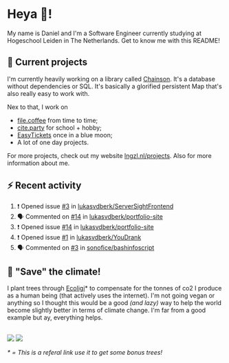 # Heya 👋!

My name is Daniel and I'm a Software Engineer currently studying at Hogeschool Leiden in The Netherlands. Get to know me with this README!

## 💪 Current projects
I'm currently heavily working on a library called [Chainson](https://github.com/abcdan/chainson). It's a database without dependencies or SQL. It's basically a glorified persistent Map that's also really easy to work with.

Nex to that, I work on
- [file.coffee](https://file.coffee) from time to time;
- [cite.party](https://cite.party) for school + hobby;
- [EasyTickets](https://easytickets.xyz) once in a blue moon;
- A lot of one day projects.

For more projects, check out my website [lngzl.nl/projects](https://lngzl.nl/projects). Also for more information about me.

## ⚡ Recent activity
<!--START_SECTION:activity-->
1. ❗️ Opened issue [#3](https://github.com/lukasvdberk/ServerSightFrontend/issues/3) in [lukasvdberk/ServerSightFrontend](https://github.com/lukasvdberk/ServerSightFrontend)
2. 🗣 Commented on [#14](https://github.com/lukasvdberk/portfolio-site/issues/14) in [lukasvdberk/portfolio-site](https://github.com/lukasvdberk/portfolio-site)
3. ❗️ Opened issue [#14](https://github.com/lukasvdberk/portfolio-site/issues/14) in [lukasvdberk/portfolio-site](https://github.com/lukasvdberk/portfolio-site)
4. ❗️ Opened issue [#1](https://github.com/lukasvdberk/YouDrank/issues/1) in [lukasvdberk/YouDrank](https://github.com/lukasvdberk/YouDrank)
5. 🗣 Commented on [#3](https://github.com/sonofice/bashinfoscript/issues/3) in [sonofice/bashinfoscript](https://github.com/sonofice/bashinfoscript)
<!--END_SECTION:activity-->

## 🌳 "Save" the climate!
I plant trees through <a href="https://ecologi.com/lngzl?r=6005cc57f70194001deaedfa">Ecoligi</a>* to compensate for the tonnes of co2 I produce as a human being (that actively uses the internet). I'm not going vegan or anything so I thought this would be a good _(and lazy)_ way to help the world become slightly better in terms of climate change. I'm far from a good example but ay, everything helps.

<br><a href="https://ecologi.com/lngzl?r=6005cc57f70194001deaedfa"><img src="https://img.shields.io/ecologi/trees/lngzl"></a> <a href="https://ecologi.com/lngzl?r=6005cc57f70194001deaedfa"><img src="https://img.shields.io/ecologi/carbon/lngzl"></a>



_\* = This is a referal link use it to get some bonus trees!_
